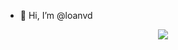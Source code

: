- 👋 Hi, I’m @loanvd

<p align="center">
    <a href="https://github.com/loanvd/shields/graphs/contributors" alt="Contributors">
        <img src="https://img.shields.io/github/contributors/badges/shields" /></a>
</p>
